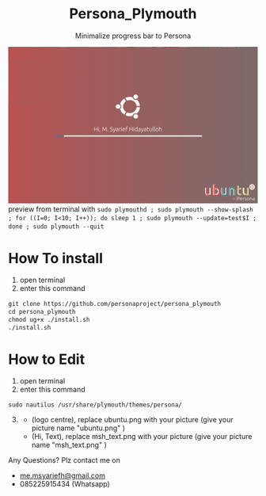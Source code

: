 <div align="center">
	<h1>Persona_Plymouth</h1>
	<p>Minimalize progress bar to Persona</p>
	<img src="preview_persona.png">
</div


	
preview from terminal with ```sudo plymouthd ; sudo plymouth --show-splash ; for ((I=0; I<10; I++)); do sleep 1 ; sudo plymouth --update=test$I ; done ; sudo plymouth --quit```
	
# How To install

1. open terminal
2. enter this command
```
git clone https://github.com/personaproject/persona_plymouth
cd persona_plymouth
chmod ug+x ./install.sh
./install.sh
```
# How to Edit

1. open terminal
2. enter this command
```
sudo nautilus /usr/share/plymouth/themes/persona/
```
3. * (logo centre), replace ubuntu.png with your picture (give your picture name "ubuntu.png" ) 
   * (Hi, Text), replace msh_text.png with your picture (give your picture name "msh_text.png" )

Any Questions?
Plz contact me on
* me.msyariefh@gmail.com
* 085225915434 (Whatsapp)

